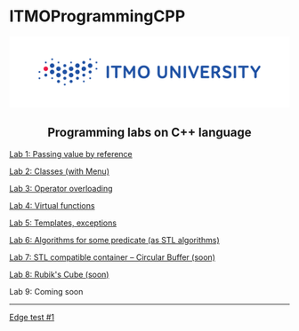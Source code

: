 # ITMOProgrammingCPP
<img src = "https://github.com/annchous/ITMOAlgorithmsAndDataStructures2/blob/master/itmolog.png">
<h2 align = "center">Programming labs on C++ language</h2>
<p><a href = "https://github.com/annchous/ITMOProgrammingCPP/tree/master/lab1">Lab 1: Passing value by reference</a></p>
<p><a href = "https://github.com/annchous/ITMOProgrammingCPP/tree/master/lab2">Lab 2: Classes (with Menu)</a></p>
<p><a href = "https://github.com/annchous/ITMOProgrammingCPP/tree/master/lab3">Lab 3: Operator overloading</a></p>
<p><a href = "https://github.com/annchous/ITMOProgrammingCPP/tree/master/lab4">Lab 4: Virtual functions</a></p>
<p><a href = "https://github.com/annchous/ITMOProgrammingCPP/tree/master/lab5">Lab 5: Templates, exceptions</a></p>
<p><a href = "https://github.com/annchous/ITMOProgrammingCPP/tree/master/lab6">Lab 6: Algorithms for some predicate (as STL algorithms)</a></p>
<p><a href = "https://github.com/annchous/ITMOProgrammingCPP/tree/master/lab7">Lab 7: STL compatible container – Circular Buffer (soon)</a></p>
<p><a href = "https://github.com/annchous/ITMOProgrammingCPP/tree/master/lab8">Lab 8: Rubik's Cube (soon)</a></p>
<p>Lab 9: Coming soon</p>
<hr>
<p><a href = "https://github.com/annchous/ITMOProgrammingCPP/blob/master/edgeTest/main.cpp">Edge test #1</a></p>
